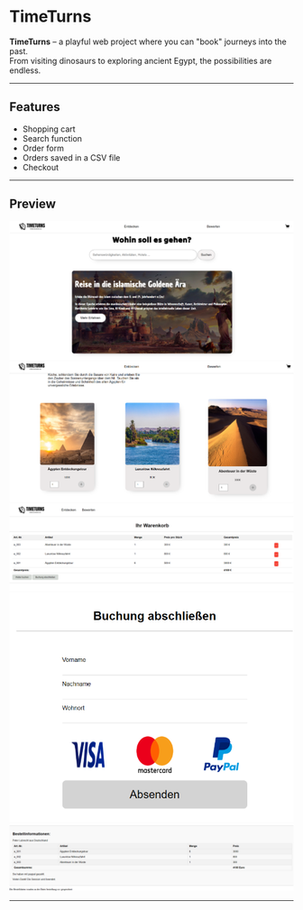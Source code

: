 # TimeTurns

**TimeTurns** – a playful web project where you can "book" journeys into the past.  
From visiting dinosaurs to exploring ancient Egypt, the possibilities are endless.  

---

## Features
- Shopping cart  
- Search function  
- Order form  
- Orders saved in a CSV file  
- Checkout  

---

## Preview
![Main Page](TimeTurns/screenshots/main-site.png)
![Buy Panels](TimeTurns/screenshots/buy-panels.png)
![Shopping Cart](TimeTurns/screenshots/shopping-cart.png)
![Complete Booking](TimeTurns/screenshots/complete-booking.png)
![Booking Information](TimeTurns/screenshots/booking-information.png)


---

